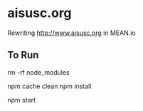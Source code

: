aisusc.org
==========

Rewriting http://www.aisusc.org in MEAN.io

To Run
------

rm -rf node_modules

npm cache clean
npm install 

npm start
